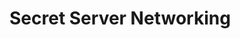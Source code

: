 [title]: # "Secret Server Networking"
[tags]: # "Networking"
[priority]: # "1000"

# Secret Server Networking
